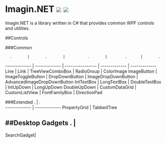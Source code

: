 # Imagin.NET ![](https://img.shields.io/badge/style-1.0.5-blue.svg?style=flat&label=version) ![](https://img.shields.io/badge/style-passing-green.svg?style=flat&label=build)
Imagin.NET is a library written in C# that provides common WPF controls and utilities.

##Controls

###Common

      .       |       .       |          .       |        .      |       .
------------- | ------------- | ---------------- | ------------- | -------------
Line          | Link              | TreeViewComboBox | RadioGroup          | ColorImage
ImageButton   | ImageToggleButton | DropDownButton   | ImageDropDownButton | AdvancedImageDropDownButton
IntTextBox    | LongTextBox       | DoubleTextBox    | IntUpDown           | LongUpDown
DoubleUpDown  | CustomDataGrid    | CustomListView   | FontFamilyBox       | DirectionPad

###Extended
      .       |       .      
------------- | ------------- 
PropertyGrid  | TabbedTree  
	
##Desktop Gadgets
      .     |
-------------
SearchGadget|
